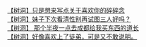 [【树洞】只是想来写点关于喜欢你的碎碎念](http://tieba.baidu.com/p/3289523726?see_lz=1&pn=)   
[【树洞】妹子下次看清性别再试图三人好吗？](http://tieba.baidu.com/p/3290829199?see_lz=1&pn=)   
[【树洞】 那个半夜一点去成都给我买东西的道长](http://tieba.baidu.com/p/3290785597?see_lz=1&pn=)   
[【树洞】好像喜欢上了徒弟，可是又不敢说明。](http://tieba.baidu.com/p/3290823091?see_lz=1&pn=)   

